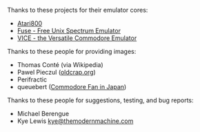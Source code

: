 Thanks to these projects for their emulator cores:

- [Atari800](https://atari800.github.io)
- [Fuse - Free Unix Spectrum Emulator](http://fuse-emulator.sourceforge.net/)
- [VICE - the Versatile Commodore Emulator](http://vice-emu.sourceforge.net/)

Thanks to these people for providing images:

- Thomas Conté (via Wikipedia)
- Pawel Pieczul ([oldcrap.org](https://oldcrap.org))
- Perifractic
- queuebert ([Commodore Fan in Japan]((https://monochromeeffect.org/wp/)))

Thanks to these people for suggestions, testing, and bug reports:

- Michael Berengue
- Kye Lewis <kye@themodernmachine.com>

